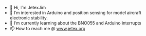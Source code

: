 - 👋 Hi, I’m JetexJim
- 👀 I’m interested in Arduino and position sensing for model aircraft electronic stability.
- 🌱 I’m currently learning about the BNO055 and Arduino interrupts
- 📫 How to reach me @ www.jetex.org

<!---
JetexJim/JetexJim is a ✨ special ✨ repository because its `README.md` (this file) appears on your GitHub profile.
You can click the Preview link to take a look at your changes.
--->
